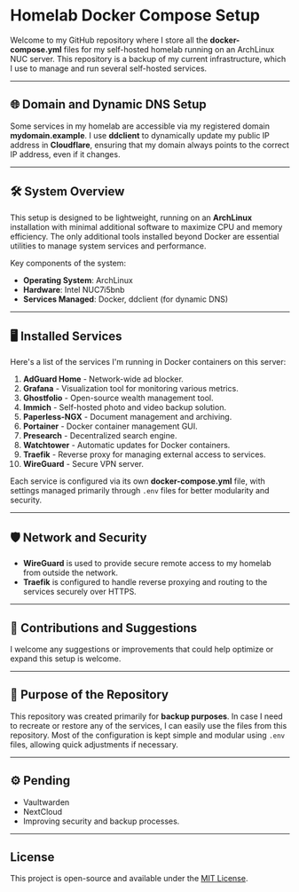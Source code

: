 # Homelab Docker Compose Setup

Welcome to my GitHub repository where I store all the **docker-compose.yml** files for my self-hosted homelab running on an ArchLinux NUC server. This repository is a backup of my current infrastructure, which I use to manage and run several self-hosted services.

---

## 🌐 Domain and Dynamic DNS Setup

Some services in my homelab are accessible via my registered domain **mydomain.example**. I use **ddclient** to dynamically update my public IP address in **Cloudflare**, ensuring that my domain always points to the correct IP address, even if it changes.

---

## 🛠️ System Overview

This setup is designed to be lightweight, running on an **ArchLinux** installation with minimal additional software to maximize CPU and memory efficiency. The only additional tools installed beyond Docker are essential utilities to manage system services and performance.

Key components of the system:
- **Operating System**: ArchLinux
- **Hardware**: Intel NUC7i5bnb
- **Services Managed**: Docker, ddclient (for dynamic DNS)

---

## 🖥️ Installed Services

Here's a list of the services I'm running in Docker containers on this server:

1. **AdGuard Home** - Network-wide ad blocker.
2. **Grafana** - Visualization tool for monitoring various metrics.
3. **Ghostfolio** - Open-source wealth management tool.
4. **Immich** - Self-hosted photo and video backup solution.
5. **Paperless-NGX** - Document management and archiving.
6. **Portainer** - Docker container management GUI.
7. **Presearch** - Decentralized search engine.
8. **Watchtower** - Automatic updates for Docker containers.
9. **Traefik** - Reverse proxy for managing external access to services.
10. **WireGuard** - Secure VPN server.

Each service is configured via its own **docker-compose.yml** file, with settings managed primarily through `.env` files for better modularity and security.

---

## 🛡️ Network and Security

- **WireGuard** is used to provide secure remote access to my homelab from outside the network.
- **Traefik** is configured to handle reverse proxying and routing to the services securely over HTTPS.

---

## 🤝 Contributions and Suggestions

I welcome any suggestions or improvements that could help optimize or expand this setup is welcome.

---

## 📁 Purpose of the Repository

This repository was created primarily for **backup purposes**. In case I need to recreate or restore any of the services, I can easily use the files from this repository. Most of the configuration is kept simple and modular using `.env` files, allowing quick adjustments if necessary.

---

## ⚙️ Pending

- Vaultwarden
- NextCloud
- Improving security and backup processes.

---

## License

This project is open-source and available under the [MIT License](LICENSE).

